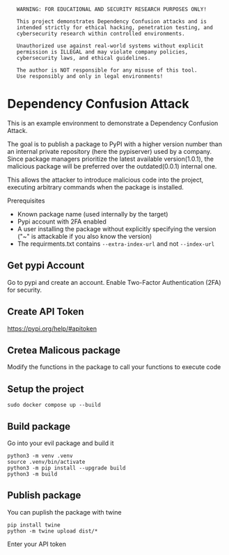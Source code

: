```
   WARNING: FOR EDUCATIONAL AND SECURITY RESEARCH PURPOSES ONLY!      

   This project demonstrates Dependency Confusion attacks and is      
   intended strictly for ethical hacking, penetration testing, and    
   cybersecurity research within controlled environments.             

   Unauthorized use against real-world systems without explicit       
   permission is ILLEGAL and may violate company policies,            
   cybersecurity laws, and ethical guidelines.                        

   The author is NOT responsible for any misuse of this tool.         
   Use responsibly and only in legal environments!
```

# Dependency Confusion Attack
This is an example environment to demonstrate a Dependency Confusion Attack.

The goal is to publish a package to PyPI with a higher version number than an internal private repository (here the pypiserver) used by a company.
Since package managers prioritize the latest available version(1.0.1), the malicious package will be preferred over the outdated(0.0.1) internal one.

This allows the attacker to introduce malicious code into the project, executing arbitrary commands when the package is installed.

Prerequisites

  - Known package name (used internally by the target)
  - Pypi account with 2FA enabled
  - A user installing the package without explicitly specifying the version ("~" is attackable if you also know the version)
  - The requirments.txt contains `--extra-index-url` and not `--index-url`


## Get pypi Account
Go to pypi and create an account.
Enable Two-Factor Authentication (2FA) for security.

## Create API Token
https://pypi.org/help/#apitoken


## Cretea Malicous package
Modify the functions in the package to call your functions to execute code

## Setup the project
```shell
sudo docker compose up --build
```

## Build package 
Go into your evil package and build it
```shell
python3 -m venv .venv
source .venv/bin/activate
python3 -m pip install --upgrade build
python3 -m build
```

## Publish package
You can puplish the package with twine
```shell
pip install twine
python -m twine upload dist/*
```
Enter your API token
